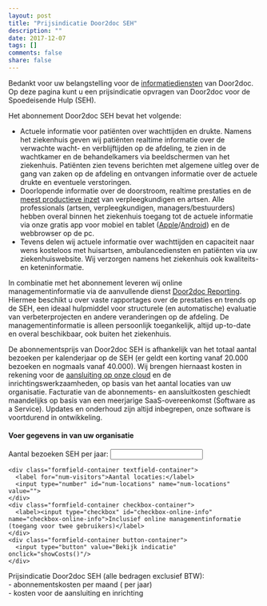 ```yaml
---
layout: post
title: "Prijsindicatie Door2doc SEH"
description: ""
date: 2017-12-07
tags: []
comments: false
share: false
---
```


Bedankt voor uw belangstelling voor de [informatiediensten](http://docs.door2doc.com/2017-12-09/Door2doc/) van Door2doc. Op deze pagina kunt u een prijsindicatie opvragen van Door2doc voor de Spoedeisende Hulp (SEH).

Het abonnement Door2doc SEH bevat het volgende:
* Actuele informatie voor patiënten over wachttijden en drukte. Namens het ziekenhuis geven wij patiënten realtime informatie over de verwachte wacht- en verblijftijden op de afdeling, te zien in de wachtkamer en de behandelkamers via beeldschermen van het ziekenhuis. Patiënten zien tevens berichten met algemene uitleg over de gang van zaken op de afdeling en ontvangen informatie over de actuele drukte en eventuele verstoringen.
* Doorlopende informatie over de doorstroom, realtime prestaties en de [meest productieve inzet](http://docs.door2doc.com/2017-12-08/Grip-op-werkdruk/) van verpleegkundigen en artsen. Alle professionals (artsen, verpleegkundigen, managers/bestuurders) hebben overal binnen het ziekenhuis toegang tot de actuele informatie via onze gratis app voor mobiel en tablet ([Apple](https://itunes.apple.com/nl/app/door2doc/id1237548513?mt=8)/[Android](https://play.google.com/store/apps/details?id=com.door2doc.app)) en de webbrowser op de pc.
* Tevens delen wij actuele informatie over wachttijden en capaciteit naar wens kosteloos met huisartsen, ambulancediensten en patiënten via uw ziekenhuiswebsite. Wij verzorgen namens het ziekenhuis ook kwaliteits- en keteninformatie.

In combinatie met het abonnement leveren wij online managementinformatie via de aanvullende dienst [Door2doc Reporting](http://docs.door2doc.com/2017-12-04/Door2doc-Reporting). Hiermee beschikt u over vaste rapportages over de prestaties en trends op de SEH, een ideaal hulpmiddel voor structurele (en automatische) evaluatie van verbeterprojecten en andere veranderingen op de afdeling. De managementinformatie is alleen persoonlijk toegankelijk, altijd up-to-date en overal beschikbaar, ook buiten het ziekenhuis.

De abonnementsprijs van Door2doc SEH is afhankelijk van het totaal aantal bezoeken per kalenderjaar op de SEH (er geldt een korting vanaf 20.000 bezoeken en nogmaals vanaf 40.000). Wij brengen hiernaast kosten in rekening voor de [aansluiting op onze cloud](http://docs.door2doc.com/2017-12-06/aansluitinformatie/) en de inrichtingswerkzaamheden, op basis van het aantal locaties van uw organisatie. Facturatie van de abonnements- en aansluitkosten geschiedt maandelijks op basis van een meerjarige SaaS-overeenkomst (Software as a Service). Updates en onderhoud zijn altijd inbegrepen, onze software is voortdurend in ontwikkeling.

#### Voer gegevens in van uw organisatie
<p>

  <form action="" id="kosten-indicatie">
    <div class="formfield-container textfield-container">
      <label for="num-visitors">Aantal bezoeken SEH per jaar:</label>
      <input type="number" id="num-visitors" name="num-visitors" value="">
    </div>
  
    <div class="formfield-container textfield-container">
      <label for="num-visitors">Aantal locaties:</label>
      <input type="number" id="num-locations" name="num-locations" value="">
    </div>
    <div class="formfield-container checkbox-container">
      <label><input type="checkbox" id="checkbox-online-info" name="checkbox-online-info">Inclusief online managementinformatie (toegang voor twee gebruikers)</label>
    </div>
    <div class="formfield-container button-container">
      <input type="button" value="Bekijk indicatie" onclick="showCosts()"/>
    </div>
  </form>
  
  <div id="kosten-indicatie-result">
    <div class="result-container">
      <span>Prijsindicatie Door2doc SEH (alle bedragen exclusief BTW):</span><br>
      <span>- abonnementskosten </span><strong><span class="result" id="resultMonth"></span></strong><span> per maand (</span><span class="result" id="result"></span><span> per jaar)</span><br>
      <span>- kosten voor de aansluiting en inrichting </span><span class="result" id="connectionFee"></span>
    </div>
  </div>
  
  <script>
      document.getElementById("kosten-indicatie").addEventListener("keypress", function(ev) {
          if (ev.keyCode == 13) {
              showCosts();
          }
      });
  
      function numberWithCommas(x) {
          return x.toString().replace(/\B(?=(\d{3})+(?!\d))/g, ".");
      }
  
      //  reductie 40% bij aantal > 40k, 20% bij aantal tussen 20-40k
      function calculateCosts(numVisitors, numLocations, oi) {
  
          var rate = .75,
              feeBasic = 12450,
              feeNext = 6000,
              feeOI = 1800,
              price = 0,
              connectionFee = 0,
              connectionFeeOI = 5500,
              limitVisitors_1 = 20000,
              limitVisitors_2 = 40000,
              oi_included = oi;
  
  
  
          if ( numVisitors > limitVisitors_2 ){
  
              price = parseInt(numVisitors - limitVisitors_2) * rate * (1-0.4) + limitVisitors_1 * rate * (1.8);
  
          } else if (numVisitors > limitVisitors_1) {
  
              price = parseInt(numVisitors - limitVisitors_1) * rate * (1-0.2) + limitVisitors_1 * rate;
  
          } else {
  
              price = numVisitors * rate;
  
          }
  
          if(numLocations > 1) {
  
              connectionFee = feeBasic + (numLocations - 1) * feeNext;
  
          } else {
  
              connectionFee = feeBasic;
  
          }
  
          if(oi_included) {
              price += feeOI;
              connectionFee += connectionFeeOI;
          }
  
          return ({"price":price, "connectionFee":connectionFee});
      }
  
      function showCosts() {
  
          var inputVisitors = parseInt(document.getElementById('num-visitors').value),
              inputLocations = parseInt(document.getElementById('num-locations').value),
              online_info_included = Boolean(document.getElementById('checkbox-online-info').checked);
  
          if (inputVisitors == "") {
              inputVisitors = 0;
          }
  
          if (inputLocations == "") {
              inputLocations = 0;
          }
  
          var result = calculateCosts(parseInt(inputVisitors), parseInt(inputLocations), online_info_included),
              unit = '€',
              cents = ',-';
  
          document.getElementById('result').textContent        = unit + " " + numberWithCommas(parseInt(result.price)) + cents;
          document.getElementById('resultMonth').textContent   = unit + " " + numberWithCommas(parseInt(result.price / 12)) + cents;
                   document.getElementById('connectionFee').textContent  = unit + " " + numberWithCommas(parseInt(result.connectionFee)) + cents;
  
          var resultContainer = document.getElementById('kosten-indicatie-result');
  
          if (resultContainer) {
              resultContainer.className = 'show';
          }
      }
  
  </script>
